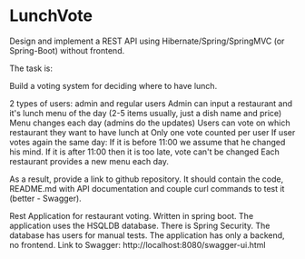 # LunchVote
Design and implement a REST API using Hibernate/Spring/SpringMVC (or Spring-Boot) without frontend.

The task is:

Build a voting system for deciding where to have lunch.

2 types of users: admin and regular users
Admin can input a restaurant and it's lunch menu of the day (2-5 items usually, just a dish name and price)
Menu changes each day (admins do the updates)
Users can vote on which restaurant they want to have lunch at
Only one vote counted per user
If user votes again the same day:
If it is before 11:00 we assume that he changed his mind.
If it is after 11:00 then it is too late, vote can't be changed
Each restaurant provides a new menu each day.

As a result, provide a link to github repository. It should contain the code, README.md with API documentation and couple curl commands to test it (better - Swagger).

Rest Application for restaurant voting.
Written in spring boot.
The application uses the HSQLDB database. There is Spring Security. The database has users for manual tests. The application has only a backend, no frontend.
Link to Swagger: http://localhost:8080/swagger-ui.html
